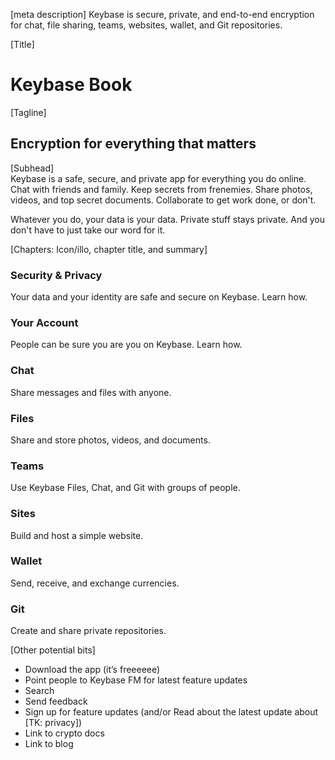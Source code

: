 

[meta description]
Keybase is secure, private, and end-to-end encryption for chat, file sharing, teams, websites, wallet, and Git repositories.

[Title]
# Keybase Book

[Tagline]
## Encryption for everything that matters

[Subhead]  
Keybase is a safe, secure, and private app for everything you do online. Chat with friends and family. Keep secrets from frenemies. Share photos, videos, and top secret documents. Collaborate to get work done, or don't. 

Whatever you do, your data is your data. Private stuff stays private. And you don't have to just take our word for it.

[Chapters: Icon/illo, chapter title, and summary]

### Security & Privacy  
Your data and your identity are safe and secure on Keybase. Learn how.

### Your Account  
People can be sure you are you on Keybase. Learn how.

### Chat  
Share messages and files with anyone.

### Files  
Share and store photos, videos, and documents.

### Teams  
Use Keybase Files, Chat, and Git with groups of people.

### Sites  
Build and host a simple website.

### Wallet  
Send, receive, and exchange currencies.

### Git  
Create and share private repositories. 

[Other potential bits]  
* Download the app (it’s freeeeee)
* Point people to Keybase FM for latest feature updates
* Search
* Send feedback
* Sign up for feature updates (and/or Read about the latest update about [TK: privacy])
* Link to crypto docs
* Link to blog

